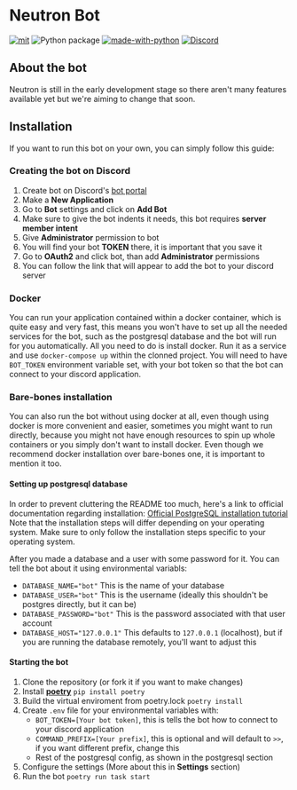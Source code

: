 # Neutron Bot

[![mit](https://img.shields.io/badge/Licensed%20under-GPL-red.svg?style=flat-square)](./LICENSE)
![Python package](https://github.com/Codin-Nerds/Neutron-Bot/workflows/Python%20package/badge.svg)
[![made-with-python](https://img.shields.io/badge/Made%20with-Python%203.9-ffe900.svg?longCache=true&style=flat-square&colorB=00a1ff&logo=python&logoColor=88889e)](https://www.python.org/)
[![Discord](https://img.shields.io/static/v1?label=The%20Codin'%20Nerds&logo=discord&message=%3E500%20members&color=%237289DA&logoColor=white)](https://discord.gg/Dhz9pM7)

## About the bot

Neutron is still in the early development stage so there aren't many features available yet but we're aiming to change that soon.

## Installation

If you want to run this bot on your own, you can simply follow this guide:

### Creating the bot on Discord

1. Create bot on Discord's [bot portal](https://discord.com/developers/applications/)
2. Make a **New Application**
3. Go to **Bot** settings and click on **Add Bot**
4. Make sure to give the bot indents it needs, this bot requires **server member intent**
5. Give **Administrator** permission to bot
6. You will find your bot **TOKEN** there, it is important that you save it
7. Go to **OAuth2** and click bot, than add **Administrator** permissions
8. You can follow the link that will appear to add the bot to your discord server

### Docker

You can run your application contained within a docker container, which is quite easy and very fast, this means you won't have to set up all the needed services for the bot, such as the postgresql database and the bot will run for you automatically. All you need to do is install docker. Run it as a service and use `docker-compose up` within the clonned project. You will need to have `BOT_TOKEN` environment variable set, with your bot token so that the bot can connect to your discord application.

### Bare-bones installation

You can also run the bot without using docker at all, even though using docker is more convenient and easier, sometimes you might want to run directly, because you might not have enough resources to spin up whole containers or you simply don't want to install docker. Even though we recommend docker installation over bare-bones one, it is important to mention it too.

#### Setting up postgresql database

In order to prevent cluttering the README too much,
here's a link to official documentation regarding installation:
[Official PostgreSQL installation tutorial](https://www.tutorialspoint.com/postgresql/postgresql_environment.htm)
Note that the installation steps will differ depending on your operating system.
Make sure to only follow the installation steps specific to your operating system.

After you made a database and a user with some password for it. You can tell the bot about it using environmental variabls:

* `DATABASE_NAME="bot"` This is the name of your database
* `DATABASE_USER="bot"` This is the username (ideally this shouldn't be postgres directly, but it can be)
* `DATABASE_PASSWORD="bot"` This is the password associated with that user account
* `DATABASE_HOST="127.0.0.1"` This defaults to `127.0.0.1` (localhost), but if you are running the database remotely, you'll want to adjust this

#### Starting the bot

1. Clone the repository (or fork it if you want to make changes)
2. Install [**poetry**](https://python-poetry.org/) `pip install poetry`
3. Build the virtual enviroment from poetry.lock `poetry install`
4. Create `.env` file for your environmental variables with:
   * `BOT_TOKEN=[Your bot token]`, this is tells the bot how to connect to your discord application
   * `COMMAND_PREFIX=[Your prefix]`, this is optional and will default to `>>`, if you want different prefix, change this
   * Rest of the postgresql config, as shown in the postgresql section
5. Configure the settings (More about this in **Settings** section)
6. Run the bot `poetry run task start`
